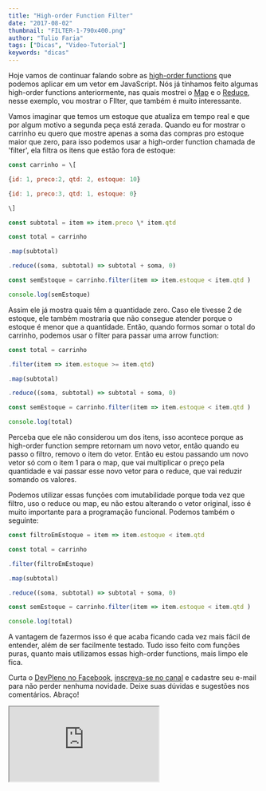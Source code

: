 ```yaml
---
title: "High-order Function Filter"
date: "2017-08-02"
thumbnail: "FILTER-1-790x400.png"
author: "Tulio Faria"
tags: ["Dicas", "Video-Tutorial"]
keywords: "dicas"
---
```



Hoje vamos de continuar falando sobre as [high-order functions](https://www.devpleno.com/high-order-functions/) que podemos aplicar em um vetor em JavaScript. Nós já tínhamos feito algumas high-order functions anteriormente, nas quais mostrei o [Map](https://www.devpleno.com/map/) e o [Reduce](https://www.devpleno.com/reduce/), nesse exemplo, vou mostrar o FIlter, que também é muito interessante. 

Vamos imaginar que temos um estoque que atualiza em tempo real e que por algum motivo a segunda peça está zerada. Quando eu for mostrar o carrinho eu quero que mostre apenas a soma das compras pro estoque maior que zero, para isso podemos usar a high-order function chamada de 'filter', ela filtra os itens que estão fora de estoque:

```js {numberLines: true}
const carrinho = \[

{id: 1, preco:2, qtd: 2, estoque: 10}

{id: 1, preco:3, qtd: 1, estoque: 0}

\]

const subtotal = item => item.preco \* item.qtd

const total = carrinho

.map(subtotal)

.reduce((soma, subtotal) => subtotal + soma, 0)

const semEstoque = carrinho.filter(item => item.estoque < item.qtd )

console.log(semEstoque)
```

Assim ele já mostra quais têm a quantidade zero. Caso ele tivesse 2 de estoque, ele também mostraria que não consegue atender porque o estoque é menor que a quantidade. Então, quando formos somar o total do carrinho, podemos usar o filter para passar uma arrow function:

```js {numberLines: true}
const total = carrinho

.filter(item => item.estoque >= item.qtd)

.map(subtotal)

.reduce((soma, subtotal) => subtotal + soma, 0)

const semEstoque = carrinho.filter(item => item.estoque < item.qtd )

console.log(total)
```

Perceba que ele não considerou um dos itens, isso acontece porque as high-order function sempre retornam um novo vetor, então quando eu passo o filtro, removo o item do vetor. Então eu estou passando um novo vetor só com o item 1 para o map, que vai multiplicar o preço pela quantidade e vai passar esse novo vetor para o reduce, que vai reduzir somando os valores.

 Podemos utilizar essas funções com imutabilidade porque toda vez que filtro, uso o reduce ou map, eu não estou alterando o vetor original, isso é muito importante para a programação funcional. Podemos também o seguinte:

```js {numberLines: true}
const filtroEmEstoque = item => item.estoque < item.qtd

const total = carrinho

.filter(filtroEmEstoque)

.map(subtotal)

.reduce((soma, subtotal) => subtotal + soma, 0)

const semEstoque = carrinho.filter(item => item.estoque < item.qtd )

console.log(total)
```

A vantagem de fazermos isso é que acaba ficando cada vez mais fácil de entender, além de ser facilmente testado. Tudo isso feito com funções puras, quanto mais utilizamos essas high-order functions, mais limpo ele fica.

 Curta o [DevPleno no Facebook](https://www.facebook.com/devpleno), [inscreva-se no canal](https://www.youtube.com/devplenocom) e cadastre seu e-mail para não perder nenhuma novidade. Deixe suas dúvidas e sugestões nos comentários. Abraço!


 <div class="embed-responsive embed-responsive-16by9"> 
 <iframe class="embed-responsive-item" src="https://www.youtube.com/embed/3tu35hvhmQA" allowfullscreen></iframe> 
 </div>